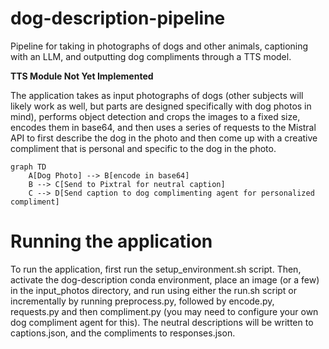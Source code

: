 # dog-description-pipeline
Pipeline for taking in photographs of dogs and other animals, captioning with an LLM, and outputting dog compliments through a TTS model.

**TTS Module Not Yet Implemented**

The application takes as input photographs of dogs (other subjects will likely work as well, but parts are designed specifically with dog photos in mind), performs object detection and crops the images to a fixed size, encodes them in base64, and then uses a series of requests to the Mistral API to first describe the dog in the photo and then come up with a creative compliment that is personal and specific to the dog in the photo.

```mermaid
graph TD
    A[Dog Photo] --> B[encode in base64]
    B --> C[Send to Pixtral for neutral caption]
    C --> D[Send caption to dog complimenting agent for personalized compliment]
```

# Running the application

To run the application, first run the setup_environment.sh script. Then, activate the dog-description conda environment, place an image (or a few) in the input_photos directory, and run using either the run.sh script or incrementally by running preprocess.py, followed by encode.py, requests.py and then compliment.py (you may need to configure your own dog compliment agent for this). The neutral descriptions will be written to captions.json, and the compliments to responses.json.